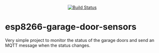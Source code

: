 <p align=center>
<a href="https://travis-ci.org/jamesbattersby/esp8266-garage-door-sensors"><img src="https://travis-ci.org/jamesbattersby/esp8266-garage-door-sensors.svg?branch=master" alt="Build Status"></a>
</p>

# esp8266-garage-door-sensors

Very simple project to monitor the status of the garage doors and send an MQTT message when the status changes.
